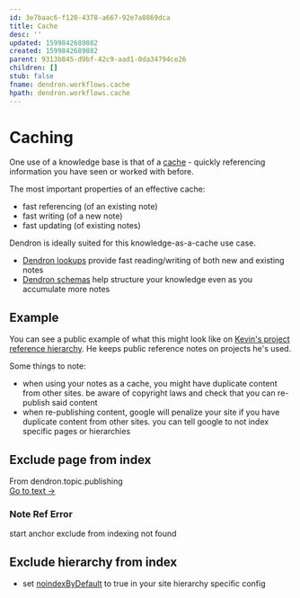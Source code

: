 ```yaml
---
id: 3e7baac6-f120-4378-a667-92e7a0869dca
title: Cache
desc: ''
updated: 1599842689882
created: 1599842689882
parent: 9313b845-d9bf-42c9-aad1-0da34794ce26
children: []
stub: false
fname: dendron.workflows.cache
hpath: dendron.workflows.cache
---
```

# Caching

One use of a knowledge base is that of a [cache](https://en.wikipedia.org/wiki/Cache_(computing)) - quickly referencing information you have seen or worked with before. 

The most important properties of an effective cache:

- fast referencing (of an existing note)
- fast writing (of a new note)
- fast updating (of existing notes)

Dendron is ideally suited for this knowledge-as-a-cache use case. 

- [Dendron lookups](a7c3a810-28c8-4b47-96a6-8156b1524af3) provide fast reading/writing of both new and existing notes
- [Dendron schemas](c5e5adde-5459-409b-b34d-a0d75cbb1052) help structure your knowledge even as you accumulate more notes

## Example

You can see a public example of what this might look like on [Kevin's project reference hierarchy](https://www.kevinslin.com/notes/f46d3d6c-9704-4ddc-ad7d-69612d214905.html). He keeps public reference notes on projects he's used. 

Some things to note: 

- when using your notes as a cache, you might have duplicate content from other sites. be aware of copyright laws and check that you can re-publish said content
- when re-publishing content, google will penalize your site if you have duplicate content from other sites. you can tell google to not index specific pages or hierarchies
    

## Exclude page from index

<div class="portal-container">
<div class="portal-head">
<div class="portal-backlink" >
<div class="portal-title">From <span class="portal-text-title">dendron.topic.publishing</span></div>
<a href="73d395c9-5041-4d0d-9db7-080d9586136e.html" class="portal-arrow">Go to text <span class="right-arrow">→</span></a>
</div>
</div>
<div id="portal-parent-anchor" class="portal-parent" markdown="1">
<div class="portal-parent-fader-top"></div>
<div class="portal-parent-fader-bottom"></div>        
  
### Note Ref Error

start anchor exclude from indexing not found  

</div>    
</div>

## Exclude hierarchy from index

- set [noindexByDefault](73d395c9-5041-4d0d-9db7-080d9586136e) to true in your site hierarchy specific config

